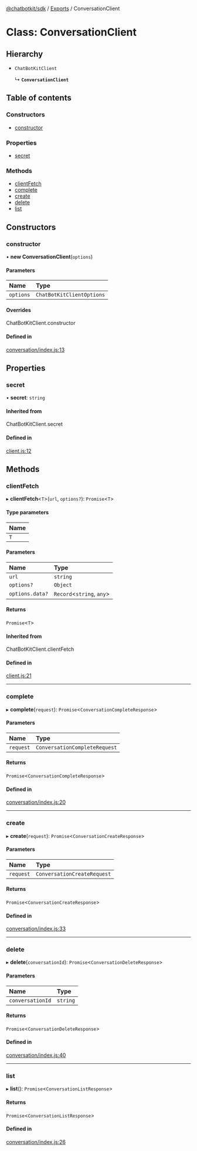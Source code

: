 [@chatbotkit/sdk](../README.md) / [Exports](../modules.md) / ConversationClient

# Class: ConversationClient

## Hierarchy

- `ChatBotKitClient`

  ↳ **`ConversationClient`**

## Table of contents

### Constructors

- [constructor](ConversationClient.md#constructor)

### Properties

- [secret](ConversationClient.md#secret)

### Methods

- [clientFetch](ConversationClient.md#clientfetch)
- [complete](ConversationClient.md#complete)
- [create](ConversationClient.md#create)
- [delete](ConversationClient.md#delete)
- [list](ConversationClient.md#list)

## Constructors

### constructor

• **new ConversationClient**(`options`)

#### Parameters

| Name | Type |
| :------ | :------ |
| `options` | `ChatBotKitClientOptions` |

#### Overrides

ChatBotKitClient.constructor

#### Defined in

[conversation/index.js:13](https://github.com/chatbotkit/node-sdk/blob/92d702c/lib/conversation/index.js#L13)

## Properties

### secret

• **secret**: `string`

#### Inherited from

ChatBotKitClient.secret

#### Defined in

[client.js:12](https://github.com/chatbotkit/node-sdk/blob/92d702c/lib/client.js#L12)

## Methods

### clientFetch

▸ **clientFetch**<`T`\>(`url`, `options?`): `Promise`<`T`\>

#### Type parameters

| Name |
| :------ |
| `T` |

#### Parameters

| Name | Type |
| :------ | :------ |
| `url` | `string` |
| `options?` | `Object` |
| `options.data?` | `Record`<`string`, `any`\> |

#### Returns

`Promise`<`T`\>

#### Inherited from

ChatBotKitClient.clientFetch

#### Defined in

[client.js:21](https://github.com/chatbotkit/node-sdk/blob/92d702c/lib/client.js#L21)

___

### complete

▸ **complete**(`request`): `Promise`<`ConversationCompleteResponse`\>

#### Parameters

| Name | Type |
| :------ | :------ |
| `request` | `ConversationCompleteRequest` |

#### Returns

`Promise`<`ConversationCompleteResponse`\>

#### Defined in

[conversation/index.js:20](https://github.com/chatbotkit/node-sdk/blob/92d702c/lib/conversation/index.js#L20)

___

### create

▸ **create**(`request`): `Promise`<`ConversationCreateResponse`\>

#### Parameters

| Name | Type |
| :------ | :------ |
| `request` | `ConversationCreateRequest` |

#### Returns

`Promise`<`ConversationCreateResponse`\>

#### Defined in

[conversation/index.js:33](https://github.com/chatbotkit/node-sdk/blob/92d702c/lib/conversation/index.js#L33)

___

### delete

▸ **delete**(`conversationId`): `Promise`<`ConversationDeleteResponse`\>

#### Parameters

| Name | Type |
| :------ | :------ |
| `conversationId` | `string` |

#### Returns

`Promise`<`ConversationDeleteResponse`\>

#### Defined in

[conversation/index.js:40](https://github.com/chatbotkit/node-sdk/blob/92d702c/lib/conversation/index.js#L40)

___

### list

▸ **list**(): `Promise`<`ConversationListResponse`\>

#### Returns

`Promise`<`ConversationListResponse`\>

#### Defined in

[conversation/index.js:26](https://github.com/chatbotkit/node-sdk/blob/92d702c/lib/conversation/index.js#L26)
